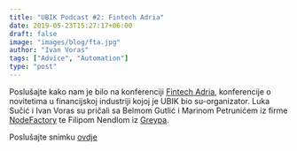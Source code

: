 ```yaml
---
title: "UBIK Podcast #2: Fintech Adria"
date: 2019-05-23T15:27:17+06:00
draft: false
image: "images/blog/fta.jpg"
author: "Ivan Voras"
tags: ["Advice", "Automation"]
type: "post"
---
```


Poslušajte kako nam je bilo na konferenciji [Fintech Adria](https://fintechadria.com/), konferencije o novitetima u financijskoj industriji kojoj je UBIK bio su-organizator. Luka Sučić i Ivan Voras su pričali sa Belmom Gutlić i Marinom Petrunićem iz firme [NodeFactory](https://www.nodefactory.io/) te Filipom Nendlom iz [Greypa](https://www.greyp.com).

Poslušajte snimku [ovdje](/Ubik-Podcast-2-Fintech-Adria.mp3)
